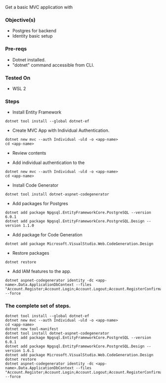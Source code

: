 Get a basic MVC application with 

### Objective(s)
- Postgres for backend
- Identity basic setup


### Pre-reqs
- Dotnet installed.
- "dotnet" command accessible from CLI.

### Tested On
- WSL 2

### Steps
- Install Entity Framework

```
dotnet tool install --global dotnet-ef
```

- Create MVC App with Individual Authentication.

```
dotnet new mvc --auth Individual -uld -o <app-name>
cd <app-name>
```

- Review contents

- Add individual authentication to the 

```
dotnet new mvc --auth Individual -uld -o <app-name>
cd <app-name>
```

- Install Code Generator
```
dotnet tool install dotnet-aspnet-codegenerator
```

- Add packages for Postgres
```
dotnet add package Npgsql.EntityFrameworkCore.PostgreSQL --version 6.0.1
dotnet add package Npgsql.EntityFrameworkCore.PostgreSQL.Design --version 1.1.0
```

- Add package for Code Generation
```
dotnet add package Microsoft.VisualStudio.Web.CodeGeneration.Design
```

- Restore packages
```
dotnet restore
```

- Add IAM features to the app.

```
dotnet aspnet-codegenerator identity -dc <app-name>.Data.ApplicationDbContext --files "Account.Register;Account.Login;Account.Logout;Account.RegisterConfirmation;Account.Manage.PersonalData" --force
```


### The complete set of steps.

```
dotnet tool install --global dotnet-ef
dotnet new mvc --auth Individual -uld -o <app-name>
cd <app-name>
dotnet new tool-manifest
dotnet tool install dotnet-aspnet-codegenerator
dotnet add package Npgsql.EntityFrameworkCore.PostgreSQL --version 6.0.1
dotnet add package Npgsql.EntityFrameworkCore.PostgreSQL.Design --version 1.6.1
dotnet add package Microsoft.VisualStudio.Web.CodeGeneration.Design
dotnet restore
dotnet aspnet-codegenerator identity -dc <app-name>.Data.ApplicationDbContext --files "Account.Register;Account.Login;Account.Logout;Account.RegisterConfirmation;Account.Manage.PersonalData" --force
```
